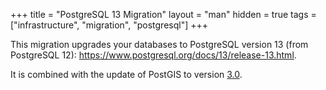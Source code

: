 +++
title = "PostgreSQL 13 Migration"
layout = "man"
hidden = true
tags = ["infrastructure", "migration", "postgresql"]
+++

This migration upgrades your databases to PostgreSQL version 13 (from PostgreSQL 12): https://www.postgresql.org/docs/13/release-13.html.

It is combined with the update of PostGIS to version [3.0](https://postgis.net/docs/manual-3.0/).

